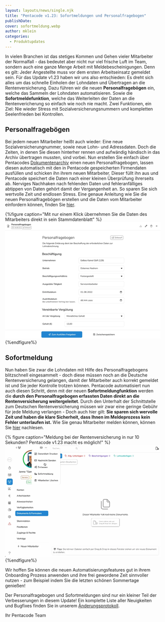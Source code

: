 ```yaml
---
layout: layouts/news/single.njk
title: "Pentacode v1.23: Sofortmeldungen und Personalfragebogen"
publishDate: 
cover: sofortmeldung.webp
author: mklein
categories:
  - Produktupdates
---
```


In vielen Branchen ist das stetiges Kommen und Gehen vieler Mitarbeiter der
Normalfall - das bedeutet aber nicht nur viel frische Luft im Team, sondern auch
eine ganze Menge Arbeit mit Meldebescheinigungen. Denn es gilt: Jeder
Angestellte muss vor dem ersten Arbeitseinsatz gemeldet sein.  Für das Update
v1.23 haben wir uns also entschieden: Es dreht sich alles um das schnelle
Einholen der Lohndaten und Übertragen an die Rentenversicherung. Dazu führen wir
die neuen **Personalfragebögen** ein, welche das Sammeln der Lohndaten
automatisieren. Sowie die **Sofortmeldefunktion**, welche das Weiterleiten der
Daten an die Rentenvericherung so einfach wie noch nie macht. Zwei Funktionen,
ein Ziel: Nie wieder Stress mit Sozialversicherungsnummern und kompletten
Seelenfrieden bei Kontrollen.

## Personalfragebögen

Bei jedem neuen Mitarbeiter heißt auch wieder: Eine neue Sozialversicherungnummer, sowie neue
Lohn- und Adressdaten. Doch die Zeiten, in denen Sie diesen hinterher rennen und
aufwändig händisch in das Archiv übertragen mussten, sind vorbei. Nun erstellen
Sie einfach über Pentacodes
[Dokumentenarchiv](/hilfe/handbuch/mitarbeiter/dokumentenarchiv)
einen neuen Personalfragebogen, lassen diesen automatisch mit den in Pentacode
gespeicherten Firmendaten ausfüllen und schicken ihn ihrem neuen Mitarbeiter.
Dieser füllt ihn aus und Pentacode speichert die Daten nach einer
kleinen Überprüfung ihrerseits ab. Nerviges Nachhaken nach fehlenden Daten und
fehleranfälliges abtippen von Daten gehört damit der Vergangenheit an. So sparen
Sie sich wertvolle Zeit und endlosen Stress. Eine genaue Anleitung wie Sie
die neuen Personalfragebögen erstellen und die Daten vom Mitarbeiter einfordern
können, finden Sie
[hier](/hilfe/handbuch/mitarbeiter/dokumente/#personalfragebogen). 

{%figure caption="Mit nur einem Klick übernehmen Sie die Daten des Mitarbeiters
direkt in sein Stammdatenblatt" %}
<img src="personalfragebogen.webp"/>
{%endfigure%}

## Sofortmeldung

Nun haben Sie zwar die Lohndaten mit Hilfe des Personalfragebogens blitzschnell
eingesammelt - doch diese müssen noch an die Deutsche Rentenversicherung
gelangen, damit der Mitarbeiter auch korrekt gemeldet ist und Sie jeder
Kontrolle trotzen können. Pentacode automatisiert nun auch diesen
Schritt, denn mit der neuen **Sofortmeldungfunktion** werden die **durch den Personalfragebogen erfassten Daten direkt an die Rentenversicherung weitergeleitet**. Durch den Unterhalt der Schnittstelle zum Deutschen
Rentenversicherung müssen wir zwar eine geringe Gebühr für jede Meldung
verlangen - Doch auch hier gilt: **Sie sparen sich wervolle Zeit und haben die klare Sicherheit, dass Ihnen im Meldeprozess kein Fehler unterlaufen ist.** Wie
Sie genau Mitarbeiter melden können, können Sie
[hier](/hilfe/mitarbeiter/allgemein) nachlesen. 

{% figure caption="Meldung bei der Rentenversicherung in nur 10 Sekunden?
Pentacode v1.23 macht es möglich!" %}
<img src="sofortmeldung_animiert.webp"/>
{%endfigure%}

 Wir hoffen Sie können die neuen Automatisierungsfeatures gut in ihrem
 Onboarding Prozess anwenden und ihre frei gewordene Zeit sinnvoller nutzen -
 zum Beispiel indem Sie die letzten schönen Sommertage genießen!

 Der Personalfragebogen und Sofortmeldungen sind nur ein kleiner Teil der
 Verbesserungen in diesem Update! Ein komplette Liste aller Neuigkeiten
 und Bugfixes finden Sie in unserem
 [Änderungsprotokoll](/hilfe/aenderungsprotokoll/).

 Ihr Pentacode Team
